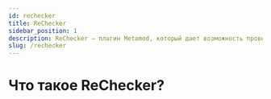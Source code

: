 ```yaml
---
id: rechecker
title: ReChecker
sidebar_position: 1
description: ReChecker — плагин Metamod, который дает возможность проверять клиентские файлы по их имени и md5-хешу.
slug: /rechecker
---
```


# Что такое ReChecker?
